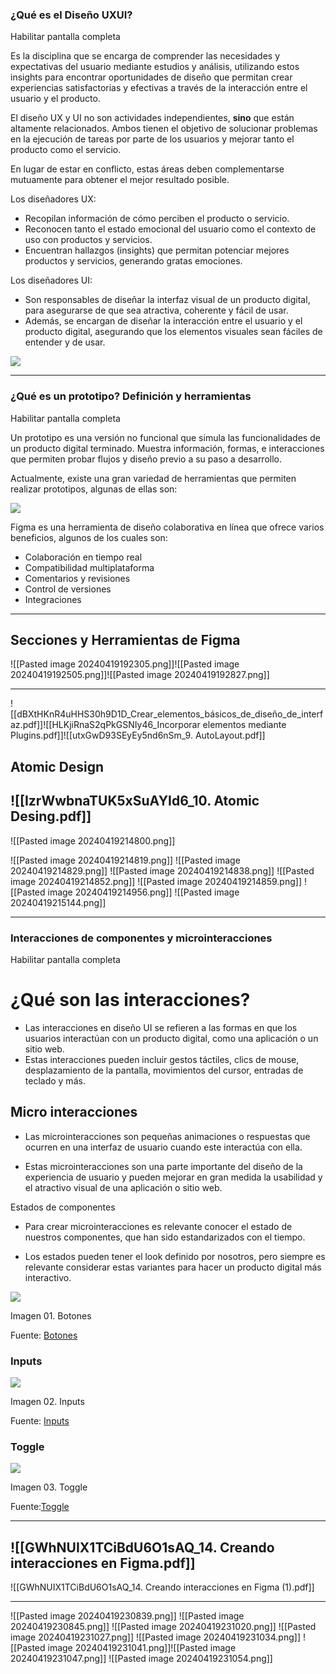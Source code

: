 ### ¿Qué es el Diseño UXUI?

Habilitar pantalla completa

Es la disciplina que se encarga de comprender las necesidades y expectativas del usuario mediante estudios y análisis, utilizando estos insights para encontrar oportunidades de diseño que permitan crear experiencias satisfactorias y efectivas a través de la interacción entre el usuario y el producto.

El diseño UX y UI no son actividades independientes, **sino** que están altamente relacionados. Ambos tienen el objetivo de solucionar problemas en la ejecución de tareas por parte de los usuarios y mejorar tanto el producto como el servicio. 

En lugar de estar en conflicto, estas áreas deben complementarse mutuamente para obtener el mejor resultado posible.

Los diseñadores UX:

- Recopilan información de cómo perciben el producto o servicio.
- Reconocen tanto el estado emocional del usuario como el contexto de uso con productos y servicios.
- Encuentran hallazgos (insights) que permitan potenciar mejores productos y servicios, generando gratas emociones.

Los diseñadores UI:

- Son responsables de diseñar la interfaz visual de un producto digital, para asegurarse de que sea atractiva, coherente y fácil de usar. 
- Además, se encargan de diseñar la interacción entre el usuario y el producto digital, asegurando que los elementos visuales sean fáciles de entender y de usar. 

![](https://files.cdn.thinkific.com/file_uploads/806188/images/673/23d/512/30576712_7706589.jpg)

---
### ¿Qué es un prototipo? Definición y herramientas

Habilitar pantalla completa

Un prototipo es una versión no funcional que simula las funcionalidades de un producto digital terminado. Muestra información, formas, e interacciones que permiten probar flujos y diseño previo a su paso a desarrollo. 

Actualmente, existe una gran variedad de herramientas que permiten realizar prototipos, algunas de ellas son:

![](https://files.cdn.thinkific.com/file_uploads/806188/images/974/33e/545/1698089637305.png)  

Figma es una herramienta de diseño colaborativa en línea que ofrece varios beneficios, algunos de los cuales son:

- Colaboración en tiempo real
- Compatibilidad multiplataforma
- Comentarios y revisiones
- Control de versiones
- Integraciones


---
## Secciones y Herramientas de Figma
![[Pasted image 20240419192305.png]]![[Pasted image 20240419192505.png]]![[Pasted image 20240419192827.png]]

---

![[dBXtHKnR4uHHS30h9D1D_Crear_elementos_básicos_de_diseño_de_interfaz.pdf]]![[HLKjiRnaS2qPkGSNIy46_Incorporar elementos mediante Plugins.pdf]]![[utxGwD93SEyEy5nd6nSm_9. AutoLayout.pdf]]
## Atomic Design
![[IzrWwbnaTUK5xSuAYId6_10. Atomic Desing.pdf]]
---

![[Pasted image 20240419214800.png]]

![[Pasted image 20240419214819.png]]
![[Pasted image 20240419214829.png]]
![[Pasted image 20240419214838.png]]
![[Pasted image 20240419214852.png]]
![[Pasted image 20240419214859.png]]
![[Pasted image 20240419214956.png]]
![[Pasted image 20240419215144.png]]


---
### Interacciones de componentes y microinteracciones

Habilitar pantalla completa

# ¿Qué son las interacciones?

- Las interacciones en diseño UI se refieren a las formas en que los usuarios interactúan con un producto digital, como una aplicación o un sitio web. 
- Estas interacciones pueden incluir gestos táctiles, clics de mouse, desplazamiento de la pantalla, movimientos del cursor, entradas de teclado y más. 

## Micro interacciones

- Las microinteracciones son pequeñas animaciones o respuestas que ocurren en una interfaz de usuario cuando este interactúa con ella. 
    
- Estas microinteracciones son una parte importante del diseño de la experiencia de usuario y pueden mejorar en gran medida la usabilidad y el atractivo visual de una aplicación o sitio web.
    

Estados de componentes

- Para crear microinteracciones es relevante conocer el estado de nuestros componentes, que han sido estandarizados con el tiempo. 
    
- Los estados pueden tener el look definido por nosotros, pero siempre es relevante considerar estas variantes para hacer un producto digital más interactivo.
    

  

![](https://files.cdn.thinkific.com/file_uploads/806188/images/9d1/e5e/c2f/1698285443696.png)

Imagen 01. Botones

Fuente: [Botones](https://xd.adobe.com/ideas/process/ui-design/designing-interactive-buttons-states/)

  

### Inputs

![](https://files.cdn.thinkific.com/file_uploads/806188/images/ff6/393/81f/1698285443923.png)

Imagen 02. Inputs

Fuente: [Inputs](http://www.dribbble.com/)

###   

### Toggle

  

![](https://files.cdn.thinkific.com/file_uploads/806188/images/0b3/60c/f34/1698285443624.png)

Imagen 03. Toggle

Fuente:[Toggle](https://m2.material.io/components/switches)

---
![[GWhNUIX1TCiBdU6O1sAQ_14. Creando interacciones en Figma.pdf]]
---
![[GWhNUIX1TCiBdU6O1sAQ_14. Creando interacciones en Figma (1).pdf]]

---
![[Pasted image 20240419230839.png]]
![[Pasted image 20240419230845.png]]
![[Pasted image 20240419231020.png]]
![[Pasted image 20240419231027.png]]
![[Pasted image 20240419231034.png]]
![[Pasted image 20240419231041.png]]![[Pasted image 20240419231047.png]]
![[Pasted image 20240419231054.png]]